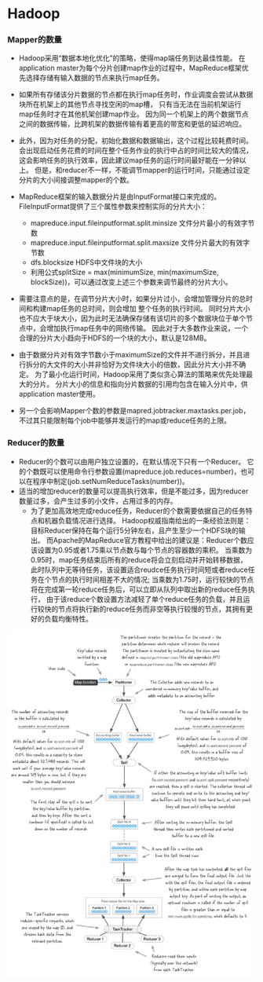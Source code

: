 # Hadoop

### Mapper的数量

+ Hadoop采用“数据本地化优化”的策略，使得map端任务到达最佳性能。 在application master为每个分片创建map作业的过程中，MapReduce框架优先选择存储有输入数据的节点来执行map任务。　　

+ 如果所有存储该分片数据的节点都在执行map任务时，作业调度会尝试从数据块所在机架上的其他节点寻找空闲的map槽， 只有当无法在当前机架运行map任务时才在其他机架创建map作业。 因为同一个机架上的两个数据节点之间的数据传输，比跨机架的数据传输有着更高的带宽和更低的延迟响应。　　
+ 此外，因为对任务的分配，初始化数据和数据输出，这个过程比较耗费时间。会出现启动任务花费的时间在整个任务作业的执行中占的时间比较大的情况，这会影响任务的执行效率，因此建议map任务的运行时间最好能在一分钟以上。 但是，和reducer不一样，不能调节mapper的运行时间，只能通过设定分片的大小间接调整mapper的个数。
+ MapReduce框架的输入数据分片是由InputFormat接口来完成的。FileInputFormat提供了三个属性参数来控制实际的分片大小：
  + mapreduce.input.fileinputformat.split.minsize 文件分片最小的有效字节数
  + mapreduce.input.fileinputformat.split.maxsize 文件分片最大的有效字节数
  + dfs.blocksize HDFS中文件块的大小
  + 利用公式splitSize = max(minimumSize, min(maximumSize, blockSize))，可以通过改变上述三个参数来调节最终的分片大小。
+ 需要注意点的是，在调节分片大小时，如果分片过小，会增加管理分片的总时间和构建map任务的总时间，则会增加 整个任务的执行时间。 同时分片大小也不应大于块大小，因为此时无法确保存储有该切片的多个数据块位于单个节点中，会增加执行map任务中的网络传输。 因此对于大多数作业来说，一个合理的分片大小趋向于HDFS的一个块的大小，默认是128MB。
+ 由于数据分片对有效字节数小于maximumSize的文件并不进行拆分，并且进行拆分的大文件的大小并非恰好为文件块大小的倍数，因此分片大小并不确定。 为了最小化运行时间，Hadoop采用了类似贪心算法的策略来优先处理最大的分片。 分片大小的信息和指向分片数据的引用均包含在输入分片中，供application master使用。　　
+ 另一个会影响Mapper个数的参数是mapred.jobtracker.maxtasks.per.job，不过其只能限制每个job中能够并发运行的map或reduce任务的上限。

### Reducer的数量

+ Reducer的个数可以由用户独立设置的，在默认情况下只有一个Reducer。 它的个数既可以使用命令行参数设置(mapreduce.job.reduces=number)，也可以在程序中制定(job.setNumReduceTasks(number))。　　
+ 适当的增加reducer的数量可以提高执行效率，但是不能过多，因为reducer数量过多，会产生过多的小文件，占用过多的内存。　　
  + 为了更加高效地完成reduce任务，Reducer的个数需要依据自己的任务特点和机器负载情况进行选择。 Hadoop权威指南给出的一条经验法则是：目标Reducer保持在每个运行5分钟左右，且产生至少一个HDFS块的输出。 而Apache的MapReduce官方教程中给出的建议是：Reducer个数应该设置为0.95或者1.75乘以节点数与每个节点的容器数的乘积。 当乘数为0.95时，map任务结束后所有的reduce将会立刻启动并开始转移数据， 此时队列中无等待任务，该设置适合reudce任务执行时间短或者reduce任务在个节点的执行时间相差不大的情况; 当乘数为1.75时，运行较快的节点将在完成第一轮reduce任务后，可以立即从队列中取出新的reduce任务执行， 由于该reduce个数设置方法减轻了单个reduce任务的负载，并且运行较快的节点将执行新的reduce任务而非空等执行较慢的节点，其拥有更好的负载均衡特性。

![这里写图片描述](./imgs/structure.png)

